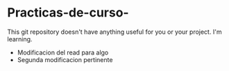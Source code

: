 # Practicas-de-curso-
This git repository doesn't have anything useful for you or your project. I'm learning. 

* Modificacion del read para algo
* Segunda modificacion pertinente